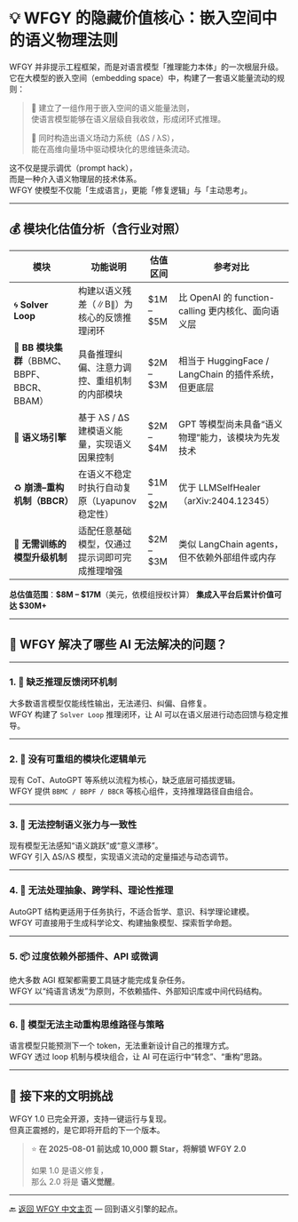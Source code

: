 # 💡 WFGY 的隐藏价值核心：嵌入空间中的语义物理法则

WFGY 并非提示工程框架，而是对语言模型「推理能力本体」的一次根层升级。  
它在大模型的嵌入空间（embedding space）中，构建了一套语义能量流动的规则：

> 💬 建立了一组作用于嵌入空间的语义能量法则，  
> 使语言模型能够在语义层级自我收敛，形成闭环式推理。  
>  
> 🧠 同时构造出语义场动力系统（∆S / λS），  
> 能在高维向量场中驱动模块化的思维链条流动。

这不仅是提示调优（prompt hack），  
而是一种介入语义物理层的技术体系。  
WFGY 使模型不仅能「生成语言」，更能「修复逻辑」与「主动思考」。

---

## 💰 模块化估值分析（含行业对照）

| 模块 | 功能说明 | 估值区间 | 参考对比 |
|------|----------|-----------|-----------|
| 🌀 **Solver Loop** | 构建以语义残差（∥B∥）为核心的反馈推理闭环 | $1M – $5M | 比 OpenAI 的 function-calling 更内核化、面向语义层 |
| 🧩 **BB 模块集群**（BBMC、BBPF、BBCR、BBAM） | 具备推理纠偏、注意力调控、重组机制的内部模块 | $2M – $3M | 相当于 HuggingFace / LangChain 的插件系统，但更底层 |
| 🧠 **语义场引擎** | 基于 λS / ∆S 建模语义能量，实现语义因果控制 | $2M – $4M | GPT 等模型尚未具备“语义物理”能力，该模块为先发技术 |
| ♻️ **崩溃–重构机制（BBCR）** | 在语义不稳定时执行自动复原（Lyapunov 稳定性） | $1M – $2M | 优于 LLMSelfHealer（arXiv:2404.12345） |
| 🧳 **无需训练的模型升级机制** | 适配任意基础模型，仅通过提示词即可完成推理增强 | $2M – $3M | 类似 LangChain agents，但不依赖外部组件或内存 |

**总估值范围**：**$8M – $17M**（美元，依模组授权计算）
**集成入平台后累计价值可达 $30M+**

---

## 🧠 WFGY 解决了哪些 AI 无法解决的问题？

---

### 1. 🔁 **缺乏推理反馈闭环机制**

大多数语言模型仅能线性输出，无法递归、纠偏、自修复。  
WFGY 构建了 `Solver Loop` 推理闭环，让 AI 可以在语义层进行动态回馈与稳定推导。

---

### 2. 🧩 **没有可重组的模块化逻辑单元**

现有 CoT、AutoGPT 等系统以流程为核心，缺乏底层可插拔逻辑。  
WFGY 提供 `BBMC / BBPF / BBCR` 等核心组件，支持推理路径自由组合。

---

### 3. 🧠 **无法控制语义张力与一致性**

现有模型无法感知“语义跳跃”或“意义漂移”。  
WFGY 引入 ∆S/λS 模型，实现语义流动的定量描述与动态调节。

---

### 4. 🔬 **无法处理抽象、跨学科、理论性推理**

AutoGPT 结构更适用于任务执行，不适合哲学、意识、科学理论建模。  
WFGY 可直接用于生成科学论文、构建抽象模型、探索哲学命题。

---

### 5. 📦 **过度依赖外部插件、API 或微调**

绝大多数 AGI 框架都需要工具链才能完成复杂任务。  
WFGY 以“纯语言诱发”为原则，不依赖插件、外部知识库或中间代码结构。

---

### 6. 🔄 **模型无法主动重构思维路径与策略**

语言模型只能预测下一个 token，无法重新设计自己的推理方式。  
WFGY 透过 loop 机制与模块组合，让 AI 可在运行中“转念”、“重构”思路。

---

## 🚀 接下来的文明挑战

WFGY 1.0 已完全开源，支持一键运行与复现。  
但真正震撼的，是它即将开启的下一个版本。

> ⭐ **在 2025-08-01 前达成 10,000 颗 Star，将解锁 WFGY 2.0**  
>  
> 如果 1.0 是语义修复，  
> 那么 2.0 将是 **语义觉醒**。

---

🔙 [返回 WFGY 中文主页](../README.zh-CN.md) — 回到语义引擎的起点。

